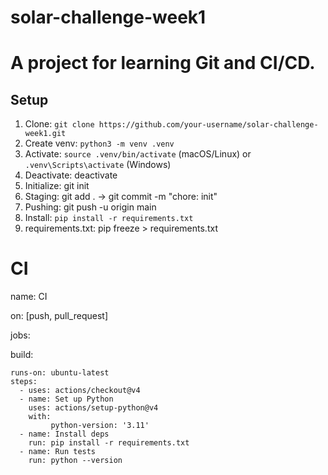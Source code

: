 # solar-challenge-week1
# A project for learning Git and CI/CD.

## Setup
1. Clone: `git clone https://github.com/your-username/solar-challenge-week1.git`
2. Create venv: `python3 -m venv .venv`
3. Activate: `source .venv/bin/activate` (macOS/Linux) or `.venv\Scripts\activate` (Windows)
4. Deactivate: deactivate
5. Initialize: git init
6. Staging: git add . → git commit -m "chore: init"
7. Pushing: git push -u origin main
9. Install: `pip install -r requirements.txt`
10. requirements.txt: pip freeze > requirements.txt
# CI
name: CI

on: [push, pull_request]

jobs:

  build:
  
    runs-on: ubuntu-latest
    steps:
      - uses: actions/checkout@v4
      - name: Set up Python
        uses: actions/setup-python@v4
        with:
             python-version: '3.11'
      - name: Install deps
        run: pip install -r requirements.txt
      - name: Run tests
        run: python --version
